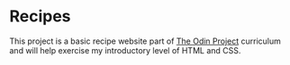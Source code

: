 # Recipes

This project is a basic recipe website part of [The Odin Project](https://www.theodinproject.com/lessons/foundations-recipes) curriculum and will help exercise my introductory level of HTML and CSS.